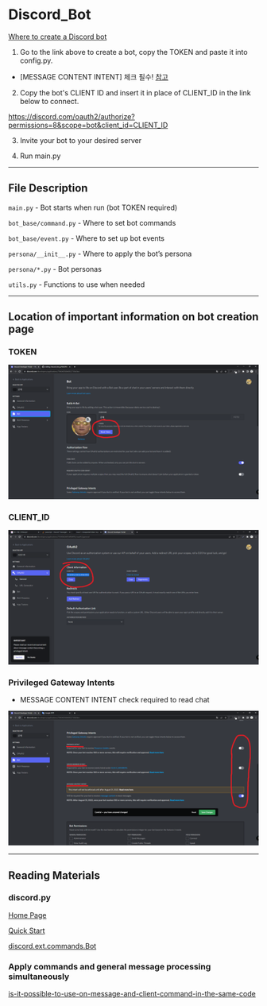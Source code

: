# Discord_Bot

[Where to create a Discord bot](https://discord.com/developers/applications)

1. Go to the link above to create a bot, copy the TOKEN and paste it into config.py.
- [MESSAGE CONTENT INTENT] 체크 필수! [참고](https://github.com/star14ms/Discord_Bot#privileged-gateway-intents)

2. Copy the bot's CLIENT ID and insert it in place of CLIENT_ID in the link below to connect.

https://discord.com/oauth2/authorize?permissions=8&scope=bot&client_id=CLIENT_ID

3. Invite your bot to your desired server

4. Run main.py

---

## File Description

`main.py` - Bot starts when run (bot TOKEN required)

`bot_base/command.py` - Where to set bot commands

`bot_base/event.py` - Where to set up bot events

`persona/__init__.py` - Where to apply the bot’s persona

`persona/*.py` - Bot personas

`utils.py` - Functions to use when needed

---

## Location of important information on bot creation page

### TOKEN
![](bot_base/img/token.png)

### CLIENT_ID
![](bot_base/img/client_id.png)

### Privileged Gateway Intents
- MESSAGE CONTENT INTENT check required to read chat

![](bot_base/img/privileged_gateway_intents.png)

---

## Reading Materials

### discord.py

[Home Page]()

[Quick Start](https://discordpy.readthedocs.io/en/stable/quickstart.html)

[discord.ext.commands.Bot](https://discordpy.readthedocs.io/en/stable/ext/commands/api.html#bots)


### Apply commands and general message processing simultaneously
[is-it-possible-to-use-on-message-and-client-command-in-the-same-code](https://stackoverflow.com/questions/62150817/is-it-possible-to-use-on-message-and-client-command-in-the-same-code)
